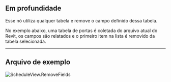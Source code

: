 ## Em profundidade
Esse nó utiliza qualquer tabela e remove o campo definido dessa tabela.

No exemplo abaixo, uma tabela de portas é coletada do arquivo atual do Revit, os campos são relatados e o primeiro item na lista é removido da tabela selecionada.

___
## Arquivo de exemplo

![ScheduleView.RemoveFields](./Revit.Elements.Views.ScheduleView.RemoveFields_img.jpg)
